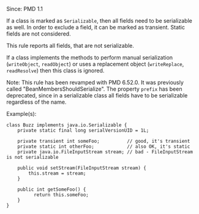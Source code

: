 Since: PMD 1.1

If a class is marked as `Serializable`, then all fields need to be serializable as well. In order to exclude
a field, it can be marked as transient. Static fields are not considered.

This rule reports all fields, that are not serializable.

If a class implements the methods to perform manual serialization (`writeObject`, `readObject`) or uses
a replacement object (`writeReplace`, `readResolve`) then this class is ignored.

Note: This rule has been revamped with PMD 6.52.0. It was previously called &quot;BeanMembersShouldSerialize&quot;.
The property `prefix` has been deprecated, since in a serializable class all fields have to be
serializable regardless of the name.

Example(s):
```
class Buzz implements java.io.Serializable {
    private static final long serialVersionUID = 1L;

    private transient int someFoo;          // good, it's transient
    private static int otherFoo;            // also OK, it's static
    private java.io.FileInputStream stream; // bad - FileInputStream is not serializable

    public void setStream(FileInputStream stream) {
        this.stream = stream;
    }

    public int getSomeFoo() {
          return this.someFoo;
    }
}
```
